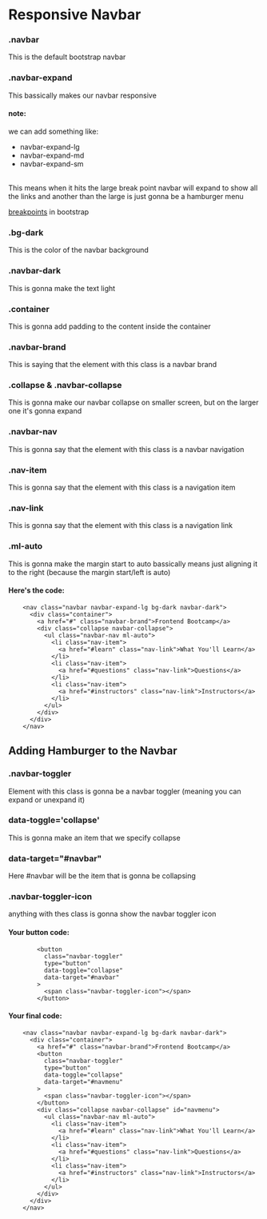 # Responsive Navbar

### .navbar

This is the default bootstrap navbar

### .navbar-expand

This bassically makes our navbar responsive

#### note:

we can add something like:
<br>

- navbar-expand-lg
- navbar-expand-md
- navbar-expand-sm

<br>
This means
when it hits the large break point
navbar will expand to show
all the links and another than the large is just gonna be a hamburger menu

[breakpoints] in bootstrap <br>

### .bg-dark

This is the color of the navbar background

### .navbar-dark

This is gonna make the text light

### .container

This is gonna add padding to the content inside the container

### .navbar-brand

This is saying that the element with this class is a navbar brand

### .collapse & .navbar-collapse

This is gonna make our navbar collapse on smaller screen, but on the larger one it's gonna expand

### .navbar-nav

This is gonna say that the element with this class is a navbar navigation

### .nav-item

This is gonna say that the element with this class is a navigation item

### .nav-link

This is gonna say that the element with this class is a navigation link

### .ml-auto

This is gonna make the margin start to auto
bassically means just aligning it to the right
(because the margin start/left is auto)

#### Here's the code:

```
    <nav class="navbar navbar-expand-lg bg-dark navbar-dark">
      <div class="container">
        <a href="#" class="navbar-brand">Frontend Bootcamp</a>
        <div class="collapse navbar-collapse">
          <ul class="navbar-nav ml-auto">
            <li class="nav-item">
              <a href="#learn" class="nav-link">What You'll Learn</a>
            </li>
            <li class="nav-item">
              <a href="#questions" class="nav-link">Questions</a>
            </li>
            <li class="nav-item">
              <a href="#instructors" class="nav-link">Instructors</a>
            </li>
          </ul>
        </div>
      </div>
    </nav>
```

## Adding Hamburger to the Navbar

### .navbar-toggler

Element with this class is gonna be a navbar toggler (meaning you can expand or unexpand it)

### data-toggle='collapse'

This is gonna make an item that we specify collapse

### data-target="#navbar"

Here #navbar will be the item that is gonna be collapsing

### .navbar-toggler-icon

anything with thes class is gonna show the navbar toggler icon

#### Your button code:

```
        <button
          class="navbar-toggler"
          type="button"
          data-toggle="collapse"
          data-target="#navbar"
        >
          <span class="navbar-toggler-icon"></span>
        </button>
```

#### Your final code:

```
    <nav class="navbar navbar-expand-lg bg-dark navbar-dark">
      <div class="container">
        <a href="#" class="navbar-brand">Frontend Bootcamp</a>
        <button
          class="navbar-toggler"
          type="button"
          data-toggle="collapse"
          data-target="#navmenu"
        >
          <span class="navbar-toggler-icon"></span>
        </button>
        <div class="collapse navbar-collapse" id="navmenu">
          <ul class="navbar-nav ml-auto">
            <li class="nav-item">
              <a href="#learn" class="nav-link">What You'll Learn</a>
            </li>
            <li class="nav-item">
              <a href="#questions" class="nav-link">Questions</a>
            </li>
            <li class="nav-item">
              <a href="#instructors" class="nav-link">Instructors</a>
            </li>
          </ul>
        </div>
      </div>
    </nav>
```

[breakpoints]: https://getbootstrap.com/docs/4.1/layout/overview/
